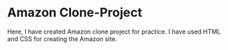 # Amazon Clone-Project
Here, I have created Amazon clone project for practice.
I have used HTML and CSS for creating the Amazon site. 
